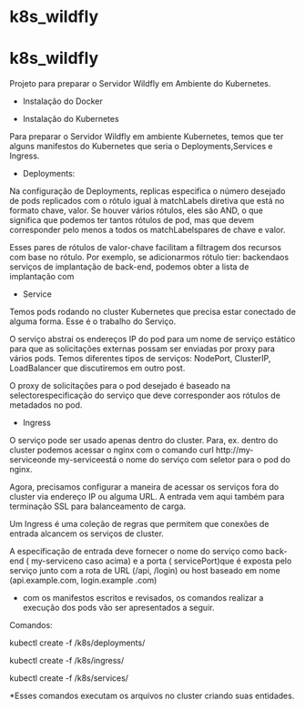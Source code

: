# k8s_wildfly



# k8s_wildfly

Projeto para preparar o Servidor Wildfly em Ambiente do Kubernetes.

- Instalação do Docker

- Instalação do Kubernetes

Para preparar o Servidor Wildfly em ambiente Kubernetes, temos que ter alguns manifestos do Kubernetes que seria o Deployments,Services e Ingress.

- Deployments:

Na configuração de Deployments, replicas especifica o número desejado de pods replicados com o rótulo igual à matchLabels diretiva que está no formato chave, valor. Se houver vários rótulos, eles são AND, o que significa que podemos ter tantos rótulos de pod, mas que devem corresponder pelo menos a todos os matchLabelspares de chave e valor.

Esses pares de rótulos de valor-chave facilitam a filtragem dos recursos com base no rótulo. Por exemplo, se adicionarmos rótulo tier: backendaos serviços de implantação de back-end, podemos obter a lista de implantação com

- Service

Temos pods rodando no cluster Kubernetes que precisa estar conectado de alguma forma. Esse é o trabalho do Serviço.

O serviço abstrai os endereços IP do pod para um nome de serviço estático para que as solicitações externas possam ser enviadas por proxy para vários pods. Temos diferentes tipos de serviços: NodePort, ClusterIP, LoadBalancer que discutiremos em outro post.

O proxy de solicitações para o pod desejado é baseado na selectorespecificação do serviço que deve corresponder aos rótulos de metadados no pod.

- Ingress

O serviço pode ser usado apenas dentro do cluster. Para, ex. dentro do cluster podemos acessar o nginx com o comando curl http://my-serviceonde my-serviceestá o nome do serviço com seletor para o pod do nginx.

Agora, precisamos configurar a maneira de acessar os serviços fora do cluster via endereço IP ou alguma URL. A entrada vem aqui também para terminação SSL para balanceamento de carga.

Um Ingress é uma coleção de regras que permitem que conexões de entrada alcancem os serviços de cluster.

A especificação de entrada deve fornecer o nome do serviço como back-end ( my-serviceno caso acima) e a porta ( servicePort)que é exposta pelo serviço junto com a rota de URL (/api, /login) ou host baseado em nome (api.example.com, login.example .com)

- com os manifestos escritos e revisados, os comandos realizar a execução dos pods vão ser apresentados a seguir.

Comandos:

kubectl create -f /k8s/deployments/

kubectl create -f /k8s/ingress/

kubectl create -f /k8s/services/

*Esses comandos executam os arquivos no cluster criando suas entidades.

